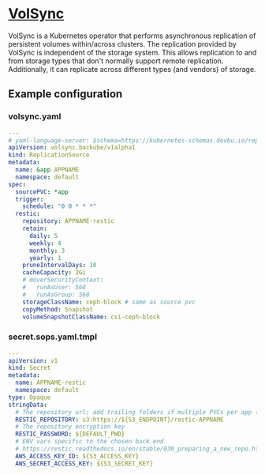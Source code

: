 # [VolSync](https://volsync.readthedocs.io/en/stable/)

VolSync is a Kubernetes operator that performs asynchronous replication of persistent volumes within/across clusters.
The replication provided by VolSync is independent of the storage system.
This allows replication to and from storage types that don't normally support remote replication.
Additionally, it can replicate across different types (and vendors) of storage.

## Example configuration

### volsync.yaml

```yaml
---
# yaml-language-server: $schema=https://kubernetes-schemas.devbu.io/replicationsource_v1alpha1.json
apiVersion: volsync.backube/v1alpha1
kind: ReplicationSource
metadata:
  name: &app APPNAME
  namespace: default
spec:
  sourcePVC: *app
  trigger:
    schedule: "0 0 * * *"
  restic:
    repository: APPNAME-restic
    retain:
      daily: 5
      weekly: 4
      monthly: 3
      yearly: 1
    pruneIntervalDays: 10
    cacheCapacity: 2Gi
    # moverSecurityContext:
    #   runAsUser: 568
    #   runAsGroup: 568
    storageClassName: ceph-block # same as source pvc
    copyMethod: Snapshot
    volumeSnapshotClassName: csi-ceph-block
```

### secret.sops.yaml.tmpl

```yaml
---
apiVersion: v1
kind: Secret
metadata:
  name: APPNAME-restic
  namespace: default
type: Opaque
stringData:
  # The repository url; add trailing folders if multiple PVCs per app (one per PVC)
  RESTIC_REPOSITORY: s3:https://${S3_ENDPOINT}/restic-APPNAME
  # The repository encryption key
  RESTIC_PASSWORD: ${DEFAULT_PWD}
  # ENV vars specific to the chosen back end
  # https://restic.readthedocs.io/en/stable/030_preparing_a_new_repo.html
  AWS_ACCESS_KEY_ID: ${S3_ACCESS_KEY}
  AWS_SECRET_ACCESS_KEY: ${S3_SECRET_KEY}
```
